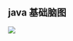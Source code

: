 ## java 基础脑图

![](https://raw.githubusercontent.com/jiangwei618/note/master/assets/image/java基础脑图.md-2019-08-06-15-11-16.png)
